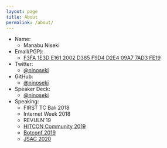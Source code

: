 ```yaml
---
layout: page
title: About
permalink: /about/
---
```


- Name:
  - Manabu Niseki
- Email(PGP):
  - [F3FA 1E3D E161 2002 D385 F9D4 D2E4 09A7 7AD3 FE19](https://flowcrypt.com/pub/manabu.niseki@gmail.com)
- Twitter:
  - [@ninoseki](https://twitter.com/ninoseki)
- GitHub:
  - [@ninoseki](https://github.com/ninoseki)
- Speaker Deck:
  - [@ninoseki](https://speakerdeck.com/ninoseki/)
- Speaking:
  - FIRST TC Bali 2018
  - Internet Week 2018
  - REVULN'19
  - [HITCON Community 2019](https://hitcon.org/2019/CMT/slide-files/d2_s1_r1.pdf)
  - [Botconf 2019](https://www.botconf.eu/wp-content/uploads/2019/12/B2019-Ishimaru-Niseki-Ogawa-Mantis.pdf)
  - [JSAC 2020](https://drive.google.com/file/d/1BEyYtTUJeeEG436TPYh3Ur66WorIlYjw/view)
